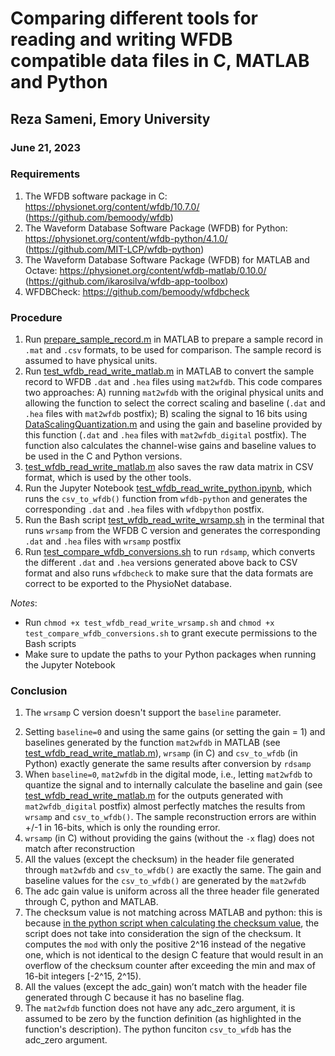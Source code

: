 # Comparing different tools for reading and writing WFDB compatible data files in C, MATLAB and Python
## Reza Sameni, Emory University
### June 21, 2023

### Requirements
1. The WFDB software package in C: https://physionet.org/content/wfdb/10.7.0/ (https://github.com/bemoody/wfdb)
2. The Waveform Database Software Package (WFDB) for Python: https://physionet.org/content/wfdb-python/4.1.0/ (https://github.com/MIT-LCP/wfdb-python)
3. The Waveform Database Software Package (WFDB) for MATLAB and Octave: https://physionet.org/content/wfdb-matlab/0.10.0/ (https://github.com/ikarosilva/wfdb-app-toolbox)
4. WFDBCheck: https://github.com/bemoody/wfdbcheck

### Procedure
1. Run [prepare_sample_record.m](prepare_sample_record.m) in MATLAB to prepare a sample record in `.mat` and `.csv` formats, to be used for comparison. The sample record is assumed to have physical units.
1. Run [test_wfdb_read_write_matlab.m](test_wfdb_read_write_matlab.m) in MATLAB to convert the sample record to WFDB `.dat` and `.hea` files using `mat2wfdb`. This code compares two approaches: A) running `mat2wfdb` with the original physical units and allowing the function to select the correct scaling and baseline (`.dat` and `.hea` files with `mat2wfdb` postfix); B) scaling the signal to 16 bits using [DataScalingQuantization.m](DataScalingQuantization.m) and using the gain and baseline provided by this function (`.dat` and `.hea` files with `mat2wfdb_digital` postfix). The function also calculates the channel-wise gains and baseline values to be used in the C and Python versions.
2. [test_wfdb_read_write_matlab.m](test_wfdb_read_write_matlab.m) also saves the raw data matrix in CSV format, which is used by the other tools. 
3. Run the Jupyter Notebook [test_wfdb_read_write_python.ipynb](test_wfdb_read_write_python.ipynb), which runs the `csv_to_wfdb()` function from `wfdb-python` and generates the corresponding `.dat` and `.hea` files with `wfdbpython` postfix. 
4. Run the Bash script [test_wfdb_read_write_wrsamp.sh](test_wfdb_read_write_wrsamp.sh) in the terminal that runs `wrsamp` from the WFDB C version and generates the corresponding `.dat` and `.hea` files with `wrsamp` postfix
5. Run [test_compare_wfdb_conversions.sh](test_compare_wfdb_conversions.sh) to run `rdsamp`, which converts the different `.dat` and `.hea` versions generated above back to CSV format and also runs `wfdbcheck` to make sure that the data formats are correct to be exported to the PhysioNet database.

*Notes*:
- Run `chmod +x test_wfdb_read_write_wrsamp.sh` and `chmod +x test_compare_wfdb_conversions.sh` to grant execute permissions to the Bash scripts
- Make sure to update the paths to your Python packages when running the Jupyter Notebook


### Conclusion
1. The `wrsamp` C version doesn't support the `baseline` parameter.
<!--- 2. When `baseline` is non-zero, we occasionally get out-of-range and checksum errors in the Python version (needs further investigation) -->
2. Setting `baseline=0` and using the same gains (or setting the gain = 1) and baselines generated by the function `mat2wfdb` in MATLAB (see [test_wfdb_read_write_matlab.m](test_wfdb_read_write_matlab.m)), `wrsamp` (in C) and `csv_to_wfdb` (in Python) exactly generate the same results after conversion by `rdsamp`
3. When `baseline=0`, `mat2wfdb` in the digital mode, i.e., letting `mat2wfdb` to quantize the signal and to internally calculate the baseline and gain (see [test_wfdb_read_write_matlab.m](test_wfdb_read_write_matlab.m) for the outputs generated with `mat2wfdb_digital` postfix) almost perfectly matches the results from `wrsamp` and `csv_to_wfdb()`. The sample reconstruction errors are within +/-1 in 16-bits, which is only the rounding error.
4. `wrsamp` (in C) without providing the gains (without the `-x` flag) does not match after reconstruction
5. All the values (except the checksum) in the header file generated through `mat2wfdb` and `csv_to_wfdb()` are exactly the same. The gain and baseline values for the  `csv_to_wfdb()` are generated by the `mat2wfdb`
6. The adc gain value is uniform across all the three header file generated through C, python and MATLAB.
7. The checksum value is not matching across MATLAB and python: this is because [in the python script when calculating the checksum value](https://github.com/MIT-LCP/wfdb-python/blob/2cdb44ad0d4dbdfe5109a360a2e4d0ea4453b9f4/wfdb/io/_signal.py#L893), the script does not take into consideration the sign of the checksum. It computes the `mod` with only the positive 2^16 instead of the negative one, which is not identical to the design C feature that would result in an overflow of the checksum counter after exceeding the min and max of 16-bit integers [-2^15, 2^15).
8. All the values (except the adc_gain) won’t match with the header file generated through C because it has no baseline flag.
9. The `mat2wfdb` function does not have any adc_zero argument, it is assumed to be zero by the function definition (as highlighted in the function's description). The python funciton `csv_to_wfdb` has the adc_zero argument.


